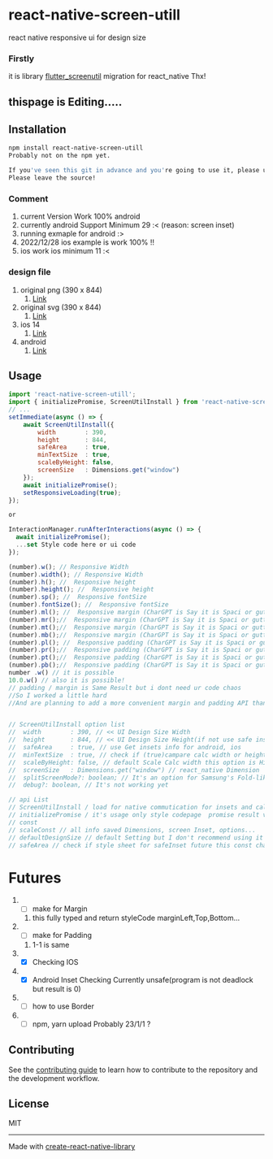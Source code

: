 # react-native-screen-utill

react native responsive ui for design size

### Firstly
 it is library [flutter_screenutil](https://pub.dev/packages/flutter_screenutil) migration for react_native
Thx!
## thispage is Editing.....
## Installation

```sh
npm install react-native-screen-utill
Probably not on the npm yet.

If you've seen this git in advance and you're going to use it, please use the code yourself.
Please leave the source!
```
### Comment
1. current Version Work 100% android
2. currently android Support Minimum 29 :< (reason: screen inset)
3. running exmaple for android :>
4. 2022/12/28 ios example is work 100% !!
5. ios work ios minimum 11 :<

### design file
1. original png (390 x 844)
    1. [Link](http://livteam.in:5000/d/s/rjF8YpguyRITa3amuaquDoHPpxDaus6j/yK-0XMcGvioLkOug7vVWnaYRwA5-h6hn-Mr1gf3kWGAo)
2. original svg (390 x 844)
    1. [Link](http://livteam.in:5000/d/s/rjFF5DGtp1NNNBlnE5BeC03I8Wbawycl/FbtgCrf_oLedb89v37uDyWOJJZXPoNRf-Vr1AAZQWGAo)
3. ios 14
    1. [Link](http://livteam.in:5000/d/s/rjGgUMaY8yQ5TVWP6aUtp7cTICozgGAc/aRlzIIzlOqvjwaJcQQyNVSfaGTluH-dk-fb3g-6oWGAo)
4. android
    1. [Link](http://livteam.in:5000/d/s/rjGkffaGo2kdheF1lmYlAjb1H3bmJqaS/NNTh56mN22Li4duFvTRdV2U1sMpzxdvI-pL0gWL8WGAo)

## Usage

```js
import 'react-native-screen-utill';
import { initializePromise, ScreenUtilInstall } from 'react-native-screen-utill';
// ...
setImmediate(async () => {
    await ScreenUtilInstall({
        width        : 390,
        height       : 844,
        safeArea     : true,
        minTextSize  : true,
        scaleByHeight: false,
        screenSize   : Dimensions.get("window")
    });
    await initializePromise();
    setResponsiveLoading(true);
});

or

InteractionManager.runAfterInteractions(async () => {
  await initializePromise();
  ...set Style code here or ui code
});

(number).w(); // Responsive Width
(number).width(); // Responsive Width
(number).h(); //  Responsive height
(number).height(); //  Responsive height
(number).sp(); //  Responsive fontSize
(number).fontSize(); //  Responsive fontSize
(number).ml(); //  Responsive margin (CharGPT is Say it is Spaci or gutter :D)
(number).mr();//  Responsive margin (CharGPT is Say it is Spaci or gutter :D)
(number).mt();//  Responsive margin (CharGPT is Say it is Spaci or gutter :D)
(number).mb();//  Responsive margin (CharGPT is Say it is Spaci or gutter :D)
(number).pl(); //  Responsive padding (CharGPT is Say it is Spaci or gutter :D)
(number).pr();//  Responsive padding (CharGPT is Say it is Spaci or gutter :D)
(number).pt();//  Responsive padding (CharGPT is Say it is Spaci or gutter :D)
(number).pb();//  Responsive padding (CharGPT is Say it is Spaci or gutter :D)
number .w() // it is possible
10.0.w() // also it is possible!
// padding / margin is Same Result but i dont need ur code chaos
//So I worked a little hard
//And are planning to add a more convenient margin and padding API than this in the future


// ScreenUtilInstall option list
//  width        : 390, // << UI Design Size Width
//  height       : 844, // << UI Design Size Height(if not use safe inset statusbar and bottom inset removed size) (if use safe inset set ui full height)
//  safeArea     : true, // use Get insets info for android, ios
//  minTextSize  : true, // check if (true)campare calc width or height for minimum (false)
//  scaleByHeight: false, // default Scale Calc width this option is Hight calc
//  screenSize   : Dimensions.get("window") // react_native Dimension
//  splitScreenMode?: boolean; // It's an option for Samsung's Fold-like phones this option height lock maximum 700
//  debug?: boolean, // It's not working yet

// api List
// ScreenUtilInstall / load for native commutication for insets and calc responsive Style it is promise result void
// initializePromise / it's usage only style codepage  promise result void
// const
// scaleConst // all info saved Dimensions, screen Inset, options...
// defaultDesignSize // default Setting but I don't recommend using it
// safeArea // check if style sheet for safeInset future this const change useContext
```

# Futures
1. - [ ] make for Margin
   1. this fully typed and return styleCode marginLeft,Top,Bottom...
2. - [ ] make for Padding
   1. 1-1 is same
3. - [X] Checking IOS
5. - [X] Android Inset Checking Currently unsafe(program is not deadlock but result is 0)
6. - [ ] how to use Border
7. - [ ] npm, yarn upload Probably 23/1/1 ?
## Contributing

See the [contributing guide](CONTRIBUTING.md) to learn how to contribute to the repository and the development workflow.

## License

MIT

---

Made with [create-react-native-library](https://github.com/callstack/react-native-builder-bob)
